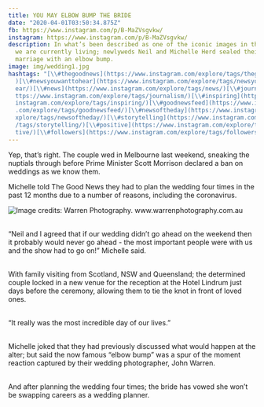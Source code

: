 ```yaml
---
title: YOU MAY ELBOW BUMP THE BRIDE
date: "2020-04-01T03:50:34.875Z"
fb: https://www.instagram.com/p/B-MaZVsgvkw/
instagram: https://www.instagram.com/p/B-MaZVsgvkw/
description: In what’s been described as one of the iconic images in the world
  we are currently living; newlyweds Neil and Michelle Herd sealed their
  marriage with an elbow bump.
image: img/wedding1.jpg
hashtags: "[\\#thegoodnews](https://www.instagram.com/explore/tags/thegoodnews/\
  )[\\#newsyouwanttohear](https://www.instagram.com/explore/tags/newsyouwanttoh\
  ear/)[\\#news](https://www.instagram.com/explore/tags/news/)[\\#journalism](h\
  ttps://www.instagram.com/explore/tags/journalism/)[\\#inspiring](https://www.\
  instagram.com/explore/tags/inspiring/)[\\#goodnewsfeed](https://www.instagram\
  .com/explore/tags/goodnewsfeed/)[\\#newsoftheday](https://www.instagram.com/e\
  xplore/tags/newsoftheday/)[\\#storytelling](https://www.instagram.com/explore\
  /tags/storytelling/)[\\#positive](https://www.instagram.com/explore/tags/posi\
  tive/)[\\#followers](https://www.instagram.com/explore/tags/followers/)"
---
```

Yep, that’s right. The couple wed in Melbourne last weekend, sneaking the nuptials through before Prime Minister Scott Morrison declared a ban on weddings as we know them.

Michelle told The Good News they had to plan the wedding four times in the past 12 months due to a number of reasons, including the coronavirus.

![](img/wedding2.jpg "Image credits: Warren Photography. www.warrenphotography.com.au")

\
“Neil and I agreed that if our wedding didn’t go ahead on the weekend then it probably would never go ahead - the most important people were with us and the show had to go on!” Michelle said.

\
With family visiting from Scotland, NSW and Queensland; the determined couple locked in a new venue for the reception at the Hotel Lindrum just days before the ceremony, allowing them to tie the knot in front of loved ones.

\
“It really was the most incredible day of our lives.”

\
Michelle joked that they had previously discussed what would happen at the alter; but said the now famous “elbow bump” was a spur of the moment reaction captured by their wedding photographer, John Warren.

\
And after planning the wedding four times; the bride has vowed she won’t be swapping careers as a wedding planner.